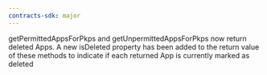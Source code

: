 ```yaml
---
contracts-sdk: major
---
```


getPermittedAppsForPkps and getUnpermittedAppsForPkps now return deleted Apps. A new isDeleted property has been added to the return value of these methods to indicate if each returned App is currently marked as deleted
